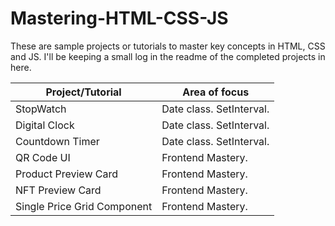 # Mastering-HTML-CSS-JS
These are sample projects or tutorials to master key concepts in HTML, CSS and JS. 
I'll be keeping a small log in the readme of the completed projects in here. 

| Project/Tutorial | Area of focus            |
|------------------|--------------------------|
| StopWatch        | Date class. SetInterval. |
| Digital Clock    | Date class. SetInterval. |
| Countdown Timer  | Date class. SetInterval. |
| QR Code UI       | Frontend Mastery.  |
| Product Preview Card      | Frontend Mastery.  |
| NFT Preview Card       | Frontend Mastery.  |
| Single Price Grid Component       | Frontend Mastery.  |
